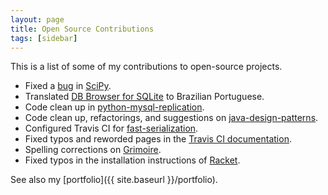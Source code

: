 ```yaml
---
layout: page
title: Open Source Contributions
tags: [sidebar]
---
```


This is a list of some of my contributions to open-source projects.

+ Fixed a [bug](https://github.com/scipy/scipy/issues/5450) in [SciPy](https://github.com/scipy/scipy).
+ Translated [DB Browser for SQLite](https://github.com/sqlitebrowser/sqlitebrowser) to Brazilian Portuguese.
+ Code clean up in [python-mysql-replication](https://github.com/noplay/python-mysql-replication).
+ Code clean up, refactorings, and suggestions on [java-design-patterns](https://github.com/iluwatar/java-design-patterns).
+ Configured Travis CI for [fast-serialization](https://github.com/RuedigerMoeller/fast-serialization).
+ Fixed typos and reworded pages in the [Travis CI documentation](https://github.com/travis-ci/docs-travis-ci-com).
+ Spelling corrections on [Grimoire](https://github.com/ephe/grimoire).
+ Fixed typos in the installation instructions of [Racket](https://github.com/racket/racket).

See also my [portfolio]({{ site.baseurl }}/portfolio).
